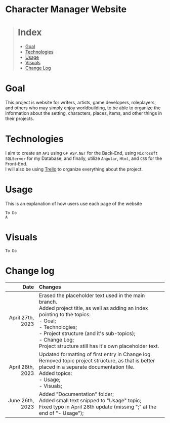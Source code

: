 # Character Manager Website

># Index
>* [Goal](#goal)
>* [Technologies](#the-technologies)
>* [Usage](#usage)
>* [Visuals](#visuals)
>* [Change Log](#change-log)
# Goal
This project is website for writers, artists, game developers, roleplayers, and others who may simply enjoy worldbuilding, to be able to organize the information about the setting, characters, places, items, and other things in their projects.

# Technologies
I aim to create an `API` using `C# ASP.NET` for the Back-End, using `Microsoft SQLServer` for my Database, and finally, utilize `Angular`, `Html`, and `CSS` for the Front-End. <br>
I will also be using <a href='https://trello.com/w/charactermanagerwebsite/home'>Trello</a> to organize everything about the project.

# Usage
This is an explanation of how users use each page of the website

    To Do
    A
# Visuals
    To Do
# Change log
| Date | Changes |
|---:|:---|
|April 27th, 2023 | Erased the placeholder text used in the main branch.<br> Added project title, as well as adding an index pointing to the topics: <br> - Goal;<br>- Technologies;<br>- Project structure (and it's sub-topics);<br>- Change Log;<br> Project structure still has it's own placeholder text. |
|April 28th, 2023|Updated formatting of first entry in Change log.<br>Removed topic project structure, as that is better placed in a separate documentation file.<br>Added topics:<br>- Usage;<br>- Visuals;|
|June 26th, 2023| Added "Documentation" folder;<br>Added small text snipped to "Usage" topic;<br>Fixed typo in April 28th update (missing ";" at the end of "- Usage");|